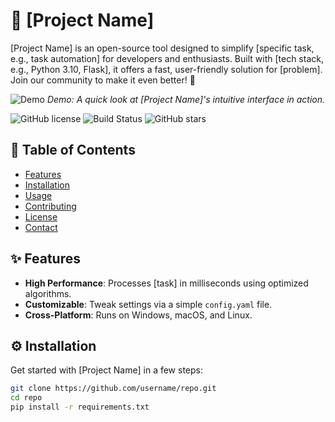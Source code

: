 # 🌟 [Project Name]
[Project Name] is an open-source tool designed to simplify [specific task, e.g., task automation] for developers and enthusiasts. Built with [tech stack, e.g., Python 3.10, Flask], it offers a fast, user-friendly solution for [problem]. Join our community to make it even better! 🚀

![Demo](assets/demo.gif)
*Demo: A quick look at [Project Name]'s intuitive interface in action.*

![GitHub license](https://img.shields.io/github/license/username/repo)
![Build Status](https://img.shields.io/github/workflow/status/username/repo/CI)
![GitHub stars](https://img.shields.io/github/stars/username/repo?style=social)

## 📖 Table of Contents
- [Features](#features)
- [Installation](#installation)
- [Usage](#usage)
- [Contributing](#contributing)
- [License](#license)
- [Contact](#contact)

## ✨ Features
- **High Performance**: Processes [task] in milliseconds using optimized algorithms.
- **Customizable**: Tweak settings via a simple `config.yaml` file.
- **Cross-Platform**: Runs on Windows, macOS, and Linux.

## ⚙️ Installation
Get started with [Project Name] in a few steps:

```bash
git clone https://github.com/username/repo.git
cd repo
pip install -r requirements.txt
